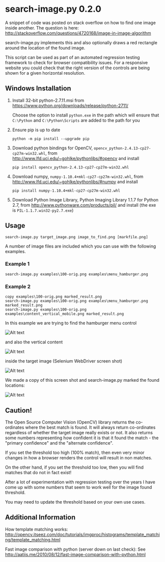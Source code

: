 # search-image.py 0.2.0

A snippet of code was posted on stack overflow on how to find one image inside another. The question is here: http://stackoverflow.com/questions/4720168/image-in-image-algorithm

search-image.py implements this and also optionally draws a red rectangle around the location of the found image.

This script can be used as part of an automated regression testing framework to check for browser compatibility issues. For a responsive website you could check that the right version of the controls are being shown for a given horizontal resolution.

## Windows Installation

1. Install 32-bit python-2.7.11.msi from
   https://www.python.org/downloads/release/python-2711/

   Choose the option to install `python.exe` in the path which will ensure that `C:\Python` and `C:\Python\Scripts` are added to the path for you

2. Ensure pip is up to date
    ```
    python -m pip install --upgrade pip
    ```

3. Download python bindings for OpenCV, `opencv_python-2.4.13-cp27-cp27m-win32.whl`, from http://www.lfd.uci.edu/~gohlke/pythonlibs/#opencv and install
    ```
    pip install opencv_python-2.4.13-cp27-cp27m-win32.whl
    ```

4. Download numpy, `numpy-1.10.4+mkl-cp27-cp27m-win32.whl`, from http://www.lfd.uci.edu/~gohlke/pythonlibs/#numpy and install
    ```
    pip install numpy-1.10.4+mkl-cp27-cp27m-win32.whl
    ```

4. Download Python Image Library, Python Imaging Library 1.1.7 for Python 2.7, from http://www.pythonware.com/products/pil/ and install
   (the exe is `PIL-1.1.7.win32-py2.7.exe`)

## Usage

```
search-image.py target_image.png image_to_find.png [markfile.png]
```

A number of image files are included which you can use with the following examples.

### Example 1

```
search-image.py examples\100-orig.png examples\menu_hamburger.png
```

### Example 2

```
copy examples\100-orig.png marked_result.png
search-image.py examples\100-orig.png examples\menu_hamburger.png marked_result.png
search-image.py examples\100-orig.png examples\content_vertical_mobile.png marked_result.png
```

In this example we are trying to find the hamburger menu control

![Alt text](examples/menu_hamburger.png?raw=true "Hamburger Menu Control")

and also the vertical content

![Alt text](examples/content_vertical_mobile.png?raw=true "Vertical Content")

inside the target image (Selenium WebDriver screen shot)

![Alt text](examples/100-orig.png?raw=true "Mobile View")

We made a copy of this screen shot and search-image.py marked the found locations:

![Alt text](examples/100-marked.png?raw=true "Hamburger Menu Control")


## Caution!

The Open Source Computer Vision (OpenCV) library returns the co-ordinates where the best match is found. It will always return co-ordinates regardless of whether the target image really exists or not. It also returns some numbers representing how confident it is that it found the match - the "primary confidence" and the "alternate confidence".

If you set the threshold too high (100% match), then even very minor changes in how a browser renders the control will result in non matches.

On the other hand, if you set the threshold too low, then you will find matches that do not in fact exist!

After a lot of experimentation with regression testing over the years I have come up with some numbers that seem to work well for the image found threshold.

You may need to update the threshold based on your own use cases.

## Additional Information

How template matching works:
http://opencv.itseez.com/doc/tutorials/imgproc/histograms/template_matching/template_matching.html

Fast image comparison with python (server down on last check):
See http://aatiis.me/2010/08/12/fast-image-comparison-with-python.html
